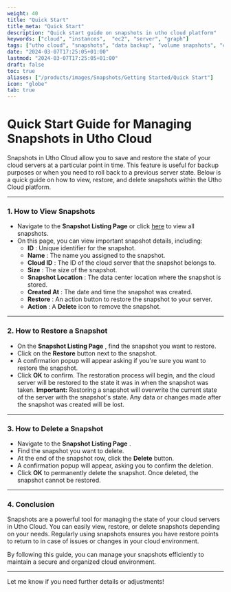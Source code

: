 ```yaml
---
weight: 40
title: "Quick Start"
title_meta: "Quick Start"
description: "Quick start guide on snapshots in utho cloud platform"
keywords: ["cloud", "instances",  "ec2", "server", "graph"]
tags: ["utho cloud", "snapshots", "data backup", "volume snapshots", "cloud recovery"]
date: "2024-03-07T17:25:05+01:00"
lastmod: "2024-03-07T17:25:05+01:00"
draft: false
toc: true
aliases: ["/products/images/Snapshots/Getting Started/Quick Start"]
icon: "globe"
tab: true
---
```




# **Quick Start Guide for Managing Snapshots in Utho Cloud**

Snapshots in Utho Cloud allow you to save and restore the state of your cloud servers at a particular point in time. This feature is useful for backup purposes or when you need to roll back to a previous server state. Below is a quick guide on how to view, restore, and delete snapshots within the Utho Cloud platform.

---

### **1. How to View Snapshots**

* Navigate to the **Snapshot Listing Page** or click [here](https://console.utho.com/snapshot) to view all snapshots.
* On this page, you can view important snapshot details, including:
  * **ID** : Unique identifier for the snapshot.
  * **Name** : The name you assigned to the snapshot.
  * **Cloud ID** : The ID of the cloud server that the snapshot belongs to.
  * **Size** : The size of the snapshot.
  * **Snapshot Location** : The data center location where the snapshot is stored.
  * **Created At** : The date and time the snapshot was created.
  * **Restore** : An action button to restore the snapshot to your server.
  * **Action** : A **Delete** icon to remove the snapshot.

---

### **2. How to Restore a Snapshot**

* On the  **Snapshot Listing Page** , find the snapshot you want to restore.
* Click on the **Restore** button next to the snapshot.
* A confirmation popup will appear asking if you're sure you want to restore the snapshot.
* Click **OK** to confirm. The restoration process will begin, and the cloud server will be restored to the state it was in when the snapshot was taken.
  **Important:** Restoring a snapshot will overwrite the current state of the server with the snapshot's state. Any data or changes made after the snapshot was created will be lost.

---

### **3. How to Delete a Snapshot**

* Navigate to the  **Snapshot Listing Page** .
* Find the snapshot you want to delete.
* At the end of the snapshot row, click the **Delete** button.
* A confirmation popup will appear, asking you to confirm the deletion.
* Click **OK** to permanently delete the snapshot. Once deleted, the snapshot cannot be restored.

---

### **4. Conclusion**

Snapshots are a powerful tool for managing the state of your cloud servers in Utho Cloud. You can easily view, restore, or delete snapshots depending on your needs. Regularly using snapshots ensures you have restore points to return to in case of issues or changes in your cloud environment.

By following this guide, you can manage your snapshots efficiently to maintain a secure and organized cloud environment.

---

Let me know if you need further details or adjustments!
